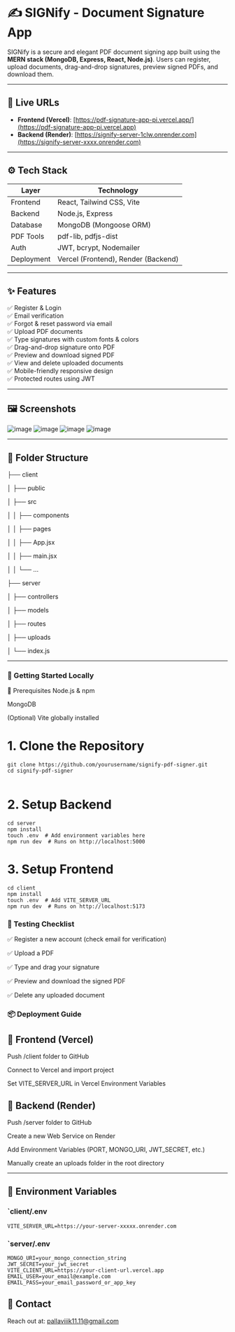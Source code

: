 # ✍️ SIGNify - Document Signature App

SIGNify is a secure and elegant PDF document signing app built using the **MERN stack (MongoDB, Express, React, Node.js)**. Users can register, upload documents, drag-and-drop signatures, preview signed PDFs, and download them.

---

## 🔗 Live URLs

- **Frontend (Vercel)**: [https://pdf-signature-app-pi.vercel.app/](https://pdf-signature-app-pi.vercel.app)
- **Backend (Render)**: [https://signify-server-1clw.onrender.com](https://signify-server-xxxx.onrender.com)

---

## ⚙️ Tech Stack

| Layer       | Technology                        |
|-------------|------------------------------------|
| Frontend    | React, Tailwind CSS, Vite         |
| Backend     | Node.js, Express                  |
| Database    | MongoDB (Mongoose ORM)            |
| PDF Tools   | pdf-lib, pdfjs-dist               |
| Auth        | JWT, bcrypt, Nodemailer           |
| Deployment  | Vercel (Frontend), Render (Backend) |

---

## ✨ Features

✅ Register & Login  
✅ Email verification  
✅ Forgot & reset password via email  
✅ Upload PDF documents  
✅ Type signatures with custom fonts & colors  
✅ Drag-and-drop signature onto PDF  
✅ Preview and download signed PDF  
✅ View and delete uploaded documents  
✅ Mobile-friendly responsive design  
✅ Protected routes using JWT

---

## 🖼️ Screenshots
![image](https://github.com/user-attachments/assets/b92ba13d-bbf4-4b71-b603-9382b62feb13)
![image](https://github.com/user-attachments/assets/9189a8a7-5b60-410a-9c89-579234074516)
![image](https://github.com/user-attachments/assets/beb05ec7-21f6-49aa-a124-7d098237c1ea)
![image](https://github.com/user-attachments/assets/13034a8c-f79d-4ede-899a-00cddd12e142)

---

## 📁 Folder Structure
├── client

│ ├── public

│ ├── src

│ │ ├── components

│ │ ├── pages

│ │ ├── App.jsx

│ │ ├── main.jsx

│ │ └── ...

├── server

│ ├── controllers

│ ├── models

│ ├── routes

│ ├── uploads

│ └── index.js

---
### 🚀 Getting Started Locally
🔧 Prerequisites
Node.js & npm

MongoDB

(Optional) Vite globally installed

# 1. Clone the Repository
```
git clone https://github.com/yourusername/signify-pdf-signer.git
cd signify-pdf-signer


```
  
# 2. Setup Backend
```
cd server
npm install
touch .env  # Add environment variables here
npm run dev  # Runs on http://localhost:5000

```  
# 3. Setup Frontend
```
cd client
npm install
touch .env  # Add VITE_SERVER_URL
npm run dev  # Runs on http://localhost:5173

```


### 🧪 Testing Checklist
✅ Register a new account (check email for verification)

✅ Upload a PDF

✅ Type and drag your signature

✅ Preview and download the signed PDF

✅ Delete any uploaded document

### 📦 Deployment Guide
## 🔹 Frontend (Vercel)
  Push /client folder to GitHub

  Connect to Vercel and import project

  Set VITE_SERVER_URL in Vercel Environment Variables

## 🔹 Backend (Render)
  Push /server folder to GitHub

  Create a new Web Service on Render

  Add Environment Variables (PORT, MONGO_URI, JWT_SECRET, etc.)

  Manually create an uploads folder in the root directory


---
## 🔐 Environment Variables

### `client/.env
```env 
VITE_SERVER_URL=https://your-server-xxxxx.onrender.com
```
### `server/.env
```env
MONGO_URI=your_mongo_connection_string
JWT_SECRET=your_jwt_secret
VITE_CLIENT_URL=https://your-client-url.vercel.app
EMAIL_USER=your_email@example.com
EMAIL_PASS=your_email_password_or_app_key
```
## 📧 Contact
Reach out at: pallaviiik11.11@gmail.com

